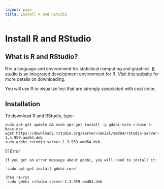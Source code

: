 ```yaml
---
layout: page
title: Install R and RStudio
---
```


Install R and RStudio
=====================


## What is R and RStudio?

R is a language and environment for statistical computing and graphics. [R studio](https://rstudio.com/) is an integrated development environment for R. Visit [this website](https://rstudio.com/products/rstudio/download-server/debian-ubuntu/) for more details on downloading.

You will use R to visualize loci that are strongly associated with coat color.

## Installation

To download R and RStudio, type:

```
sudo apt-get update && sudo apt-get install -y gdebi-core r-base r-base-dev
wget https://download2.rstudio.org/server/xenial/amd64/rstudio-server-1.3.959-amd64.deb
sudo gdebi rstudio-server-1.3.959-amd64.deb
```
!!! Error

    If you get an error message about gdebi, you will need to install it:

    `sudo apt-get install gdebi-core`

    Then re-run
    `sudo gdebi rstudio-server-1.3.959-amd64.deb`
